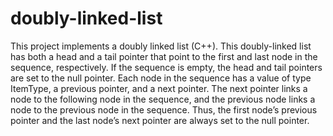 # doubly-linked-list
This project implements a doubly linked list (C++).
This doubly-linked list has both a head and a tail pointer that point to the first and last node in the sequence, respectively. If the sequence is empty, the head and tail pointers are set to the null pointer. Each node in the sequence has a value of type ItemType, a previous pointer, and a next pointer. The next pointer links a node to the following node in the sequence, and the previous node links a node to the previous node in the sequence. Thus, the first node’s previous pointer and the last node’s next pointer are always set to the null pointer.
